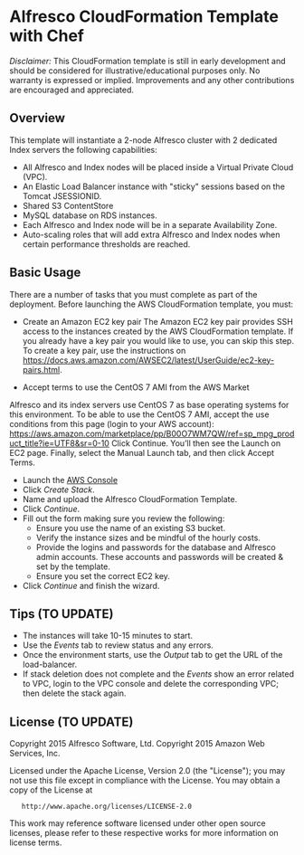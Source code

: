 Alfresco CloudFormation Template with Chef
==========================================

*Disclaimer:* This CloudFormation template is still in early development and should be considered for illustrative/educational purposes only. No warranty is expressed or implied. Improvements and any other contributions are encouraged and appreciated.

Overview
--------------------

This template will instantiate a 2-node Alfresco cluster with 2 dedicated Index servers the following capabilities:
* All Alfresco and Index nodes will be placed inside a Virtual Private Cloud (VPC).
* An Elastic Load Balancer instance with "sticky" sessions based on the Tomcat JSESSIONID.
* Shared S3 ContentStore
* MySQL database on RDS instances.
* Each Alfresco and Index node will be in a separate Availability Zone.
* Auto-scaling roles that will add extra Alfresco and Index nodes when certain performance thresholds are reached.

Basic Usage
-----------
There are a number of tasks that you must complete as part of the deployment. Before launching the AWS CloudFormation template, you must:
* Create an Amazon EC2 key pair
The Amazon EC2 key pair provides SSH access to the instances created by the AWS CloudFormation template. If you already have a key pair you would like to use, you can skip this step.  
To create a key pair, use the instructions on https://docs.aws.amazon.com/AWSEC2/latest/UserGuide/ec2-key-pairs.html.

* Accept terms to use the CentOS 7 AMI from the AWS Market

Alfresco and its index servers use CentOS 7 as base operating systems for this environment. To be able to use the CentOS 7 AMI, accept the use conditions from this page (login to your AWS account): https://aws.amazon.com/marketplace/pp/B00O7WM7QW/ref=sp_mpg_product_title?ie=UTF8&sr=0-10 
Click Continue. You’ll then see the Launch on EC2 page. Finally, select the Manual Launch tab, and then click Accept Terms.

* Launch the [AWS Console](http://aws.amazon.com/console/cloudformation)
* Click *Create Stack*.
* Name and upload the Alfresco CloudFormation Template.
* Click *Continue*.
* Fill out the form making sure you review the following:
	* Ensure you use the name of an existing S3 bucket.
	* Verify the instance sizes and be mindful of the hourly costs.
	* Provide the logins and passwords for the database and Alfresco admin accounts. These accounts and passwords will be created & set by the template.
	* Ensure you set the correct EC2 key.
* Click *Continue* and finish the wizard.




Tips (TO UPDATE)
----
* The instances will take 10-15 minutes to start.
* Use the *Events* tab to review status and any errors.
* Once the environment starts, use the *Output* tab to get the URL of the load-balancer.
* If stack deletion does not complete and the *Events* show an error related to VPC, login to the VPC console and delete the corresponding VPC; then delete the stack again.

License (TO UPDATE)
-------
   Copyright 2015 Alfresco Software, Ltd.
   Copyright 2015 Amazon Web Services, Inc.

   Licensed under the Apache License, Version 2.0 (the "License");
   you may not use this file except in compliance with the License.
   You may obtain a copy of the License at

       http://www.apache.org/licenses/LICENSE-2.0

This work may reference software licensed under other open source licenses, please refer to these respective works for more information on license terms.
